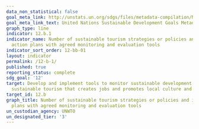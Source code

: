 ```yaml
---
data_non_statistical: false
goal_meta_link: http://unstats.un.org/sdgs/files/metadata-compilation/Metadata-Goal-12.pdf
goal_meta_link_text: United Nations Sustainable Development Goals Metadata (pdf 782kB)
graph_type: line
indicator: 12.b.1
indicator_name: Number of sustainable tourism strategies or policies and implemented
  action plans with agreed monitoring and evaluation tools
indicator_sort_order: 12-bb-01
layout: indicator
permalink: /12-b-1/
published: true
reporting_status: complete
sdg_goal: '12'
target: Develop and implement tools to monitor sustainable development impacts for
  sustainable tourism that creates jobs and promotes local culture and products
target_id: 12.b
graph_title: Number of sustainable tourism strategies or policies and implemented action
  plans with agreed monitoring and evaluation tools
un_custodian_agency: UNWTO
un_designated_tier: '3'
---
```

